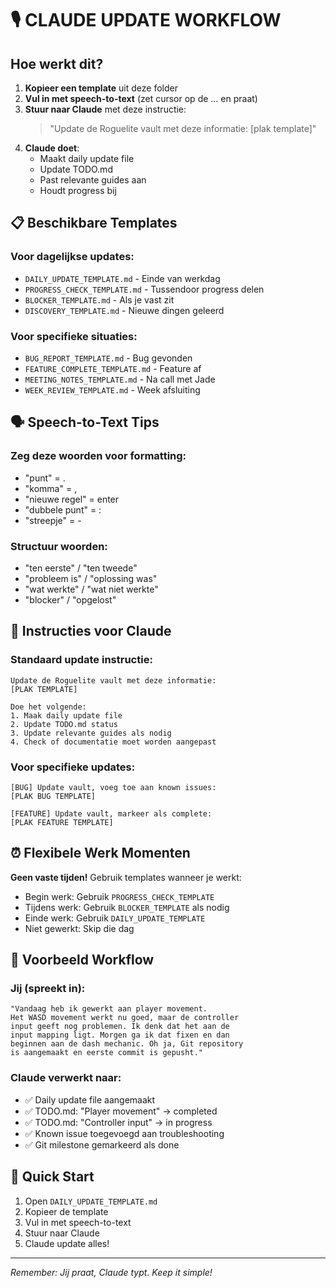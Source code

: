 # 🎙️ CLAUDE UPDATE WORKFLOW

## Hoe werkt dit?

1. **Kopieer een template** uit deze folder
2. **Vul in met speech-to-text** (zet cursor op de ... en praat)
3. **Stuur naar Claude** met deze instructie:
   > "Update de Roguelite vault met deze informatie: [plak template]"
4. **Claude doet**: 
   - Maakt daily update file
   - Update TODO.md
   - Past relevante guides aan
   - Houdt progress bij

## 📋 Beschikbare Templates

### Voor dagelijkse updates:
- `DAILY_UPDATE_TEMPLATE.md` - Einde van werkdag
- `PROGRESS_CHECK_TEMPLATE.md` - Tussendoor progress delen
- `BLOCKER_TEMPLATE.md` - Als je vast zit
- `DISCOVERY_TEMPLATE.md` - Nieuwe dingen geleerd

### Voor specifieke situaties:
- `BUG_REPORT_TEMPLATE.md` - Bug gevonden
- `FEATURE_COMPLETE_TEMPLATE.md` - Feature af
- `MEETING_NOTES_TEMPLATE.md` - Na call met Jade
- `WEEK_REVIEW_TEMPLATE.md` - Week afsluiting

## 🗣️ Speech-to-Text Tips

### Zeg deze woorden voor formatting:
- "punt" = .
- "komma" = ,
- "nieuwe regel" = enter
- "dubbele punt" = :
- "streepje" = -

### Structuur woorden:
- "ten eerste" / "ten tweede" 
- "probleem is" / "oplossing was"
- "wat werkte" / "wat niet werkte"
- "blocker" / "opgelost"

## 🤖 Instructies voor Claude

### Standaard update instructie:
```
Update de Roguelite vault met deze informatie:
[PLAK TEMPLATE]

Doe het volgende:
1. Maak daily update file
2. Update TODO.md status
3. Update relevante guides als nodig
4. Check of documentatie moet worden aangepast
```

### Voor specifieke updates:
```
[BUG] Update vault, voeg toe aan known issues:
[PLAK BUG TEMPLATE]
```

```
[FEATURE] Update vault, markeer als complete:
[PLAK FEATURE TEMPLATE]
```

## ⏰ Flexibele Werk Momenten

**Geen vaste tijden!** Gebruik templates wanneer je werkt:
- Begin werk: Gebruik `PROGRESS_CHECK_TEMPLATE`
- Tijdens werk: Gebruik `BLOCKER_TEMPLATE` als nodig
- Einde werk: Gebruik `DAILY_UPDATE_TEMPLATE`
- Niet gewerkt: Skip die dag

## 📝 Voorbeeld Workflow

### Jij (spreekt in):
```
"Vandaag heb ik gewerkt aan player movement. 
Het WASD movement werkt nu goed, maar de controller 
input geeft nog problemen. Ik denk dat het aan de 
input mapping ligt. Morgen ga ik dat fixen en dan 
beginnen aan de dash mechanic. Oh ja, Git repository 
is aangemaakt en eerste commit is gepusht."
```

### Claude verwerkt naar:
- ✅ Daily update file aangemaakt
- ✅ TODO.md: "Player movement" → completed
- ✅ TODO.md: "Controller input" → in progress
- ✅ Known issue toegevoegd aan troubleshooting
- ✅ Git milestone gemarkeerd als done

## 🚀 Quick Start

1. Open `DAILY_UPDATE_TEMPLATE.md`
2. Kopieer de template
3. Vul in met speech-to-text
4. Stuur naar Claude
5. Claude update alles!

---

*Remember: Jij praat, Claude typt. Keep it simple!*